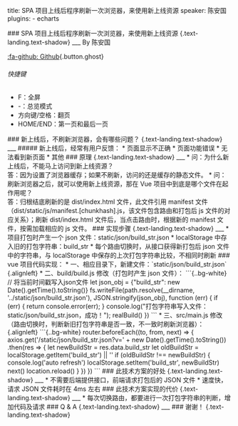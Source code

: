 title: SPA 项目上线后程序刷新一次浏览器，来使用新上线资源
speaker: 陈安国
plugins:
    - echarts

<slide class="bg-black-blue aligncenter" image="https://source.unsplash.com/C1HhAQrbykQ/ .dark">
### SPA 项目上线后程序刷新一次浏览器，来使用新上线资源 {.text-landing.text-shadow}
___
By 陈安国

[:fa-github: Github](https://github.com/cag2050/vue_cli_2.x_webpack_3_upgrade_4#%E4%B8%8A%E7%BA%BF%E5%90%8E%E7%A8%8B%E5%BA%8F%E5%88%B7%E6%96%B0%E4%B8%80%E6%AC%A1%E6%B5%8F%E8%A7%88%E5%99%A8%E6%9D%A5%E4%BD%BF%E7%94%A8%E6%96%B0%E4%B8%8A%E7%BA%BF%E8%B5%84%E6%BA%90){.button.ghost}
###### 快捷键
* F：全屏
* -：总览模式
* 方向键/空格：翻页
* HOME/END：第一页和最后一页


<slide class="bg-black-blue aligncenter" image="https://source.unsplash.com/C1HhAQrbykQ/ .dark">
### 新上线后，不刷新浏览器，会有哪些问题？ {.text-landing.text-shadow}
___
##### 新上线后，经常有用户反馈：
* 页面显示不正确
* 页面功能错误
* 无法看到新页面
* 其他

<slide class="bg-black-blue aligncenter" image="https://source.unsplash.com/C1HhAQrbykQ/ .dark">
### 原理 {.text-landing.text-shadow}
___
* 问：为什么新上线后，不能马上访问到新上线资源？<br/>
  答：因为设置了浏览器缓存；如果不刷新，访问的还是缓存的静态文件。
* 问：刷新浏览器之后，就可以使用新上线资源，那在 Vue 项目中到底是哪个文件在起作用呢？<br/>
  答：归根结底刷新的是 dist/index.html 文件，此文件引用 manifest 文件（dist/static/js/manifest.[chunkhash].js，该文件包含路由和打包后 js 文件的对应关系）；刷新 dist/index.html 文件后，当点击路由时，根据新的 manifest 文件，按需加载相应的 js 文件。

<slide class="bg-black-blue aligncenter" image="https://source.unsplash.com/C1HhAQrbykQ/ .dark">
### 实现步骤 {.text-landing.text-shadow}
___
* 项目打包时产生一个 json 文件：static/json/build_str.json
* localStorage 中存入旧的打包字符串：build_str
* 每个路由切换时，从接口获得新打包后 json 文件中的字符串，与 localStorage 中保存的上次打包字符串比较，不相同时刷新

<slide class="bg-black-blue aligncenter" image="https://source.unsplash.com/C1HhAQrbykQ/ .dark">
<style>
    pre {
        background: lightyellow !important;
    }
</style>
### vue 项目代码实现：
* 一、相应目录下，新建文件：`static/json/build_str.json`
{.alignleft}
* 二、build/build.js 修改（打包时产生 json 文件）：
```{..bg-white}
// 将当前时间戳写入json文件
let json_obj = {"build_str": new Date().getTime().toString()}
fs.writeFile(path.resolve(__dirname, '../static/json/build_str.json'), JSON.stringify(json_obj), function (err) {
    if (err) {
        return console.error(err);
    }
    console.log("打包字符串写入文件：static/json/build_str.json，成功！");
    realBuild()
})
```
* 三、src/main.js 修改（路由切换时，判断新旧打包字符串是否一致，不一致时刷新浏览器）：
{.alignleft}
```{..bg-white}
router.beforeEach((to, from, next) => {
    axios.get('/static/json/build_str.json?v=' + new Date().getTime().toString())
        .then(res => {
            let newBuildStr = res.data.build_str
            let oldBuildStr = localStorage.getItem('build_str') || ''
            if (oldBuildStr !== newBuildStr) {
                console.log('auto refresh')
                localStorage.setItem('build_str', newBuildStr)
                next()
                location.reload()
            }
        })
})
```

<slide class="bg-black-blue aligncenter" image="https://source.unsplash.com/C1HhAQrbykQ/ .dark">
### 此技术方案的好处 {.text-landing.text-shadow}
___
* 不需要后端提供接口，前端请求打包后的 JSON 文件
* 速度快，请求 JSON 文件耗时在 4ms 左右

<slide class="bg-black-blue aligncenter" image="https://source.unsplash.com/C1HhAQrbykQ/ .dark">
### 此技术方案实现的代价 {.text-landing.text-shadow}
___
* 每次切换路由，都要进行一次打包字符串的判断，增加代码及请求

<slide class="bg-black-blue aligncenter" image="https://source.unsplash.com/C1HhAQrbykQ/ .dark">
### Q & A {.text-landing.text-shadow}
___
### 谢谢！ {.text-landing.text-shadow}
